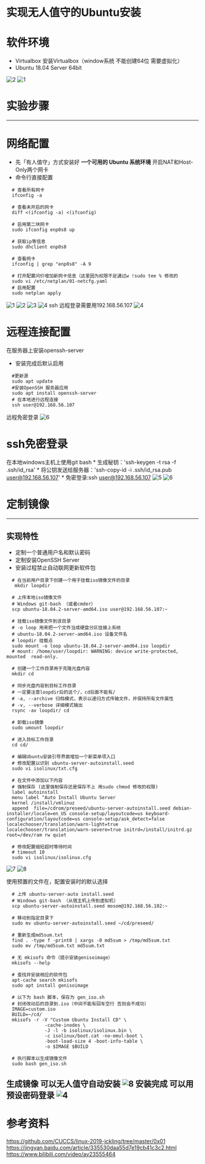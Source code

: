 

# 实现无人值守的Ubuntu安装


# 软件环境
* Virtualbox
  安装Virtualbox（window系统 不能创建64位 需要虚拟化）
* Ubuntu 18.04 Server 64bit

![2](VBox2.png)
![1](VBox1.png)


# 实验步骤
  -------------------


# 网络配置
* 先「有人值守」方式安装好 **一个可用的 Ubuntu 系统环境**
开启NAT和Host-Only两个网卡
* 命令行直接配置
```
  # 查看所有网卡
  ifconfig -a

  # 查看未开启的网卡
  diff <(ifconfig -a) <(ifconfig)

  # 启用第二块网卡
  sudo ifconfig enp0s8 up

  # 获取ip等信息
  sudo dhclient enp0s8

  # 查看网卡
  ifconfig | grep "enp0s8" -A 9
```
```
  # 打开配置问价增加新网卡信息（这里因为权限不足通过w !sudo tee % 修改的
  sudo vi /etc/netplan/01-netcfg.yaml
  # 启用配置
  sudo netplan apply
```
![1](net1.png)
![2](net2.png)
![3](net3.png)
![4](net4.png)
ssh 远程登录需要用192.168.56.107
![4](net5.png)


# 远程连接配置
在服务器上安装openssh-server
  * 安装完成后默认启用
  ```
    #更新源
    sudo apt update
    #安装OpenSSH 服务器应用
    sudo apt install openssh-server
    # 在本地进行远程连接
    ssh user@192.168.56.107

  ```
  远程免密登录
   ![6](ssh-login)
  
# ssh免密登录
  在本地windows主机上使用git bash
    * 生成秘钥：'ssh-keygen -t rsa -f .ssh/id_rsa'
    * 将公钥发送给服务器：'ssh-copy-id -i .ssh/id_rsa.pub user@192.168.56.107'
    * 免密登录:ssh user@192.168.56.107
    ![5](ssh-keygen.png)
    ![6](ssh-copy-id.png)
 
# 定制镜像

---

## 实现特性

* 定制一个普通用户名和默认密码
* 定制安装OpenSSH Server
* 安装过程禁止自动联网更新软件包
```
  # 在当前用户目录下创建一个用于挂载iso镜像文件的目录
   mkdir loopdir

  # 上传本地iso镜像文件
  # Windows git-bash （或者cmder）
  scp ubuntu-18.04.2-server-amd64.iso user@192.168.56.107:~
  
  # 挂载iso镜像文件到该目录
  # -o loop 用来把一个文件当成硬盘分区挂接上系统
  # ubuntu-18.04.2-server-amd64.iso 设备文件名
  # loopdir 挂载点
  sudo mount -o loop ubuntu-18.04.2-server-amd64.iso loopdir
  # mount: /home/user/loopdir: WARNING: device write-protected, mounted  read-only.

  # 创建一个工作目录用于克隆光盘内容
  mkdir cd
 
  # 同步光盘内容到目标工作目录
  # 一定要注意loopdir后的这个/，cd后面不能有/
  # -a, --archive 归档模式，表示以递归方式传输文件，并保持所有文件属性
  # -v, --verbose 详细模式输出
  rsync -av loopdir/ cd

  # 卸载iso镜像
  sudo umount loopdir

  # 进入目标工作目录
  cd cd/

  # 编辑Ubuntu安装引导界面增加一个新菜单项入口
  # 修改配置以识别 ubuntu-server-autoinstall.seed
  sudo vi isolinux/txt.cfg

  # 在文件中添加以下内容
  # 强制保存 (这里强制保存还是保存不上 用sudo chmod 修改的权限)
  label autoinstall
  menu label ^Auto Install Ubuntu Server
  kernel /install/vmlinuz
  append  file=/cdrom/preseed/ubuntu-server-autoinstall.seed debian-  installer/locale=en_US console-setup/layoutcode=us keyboard-configuration/layoutcode=us console-setup/ask_detect=false localechooser/translation/warn-light=true localechooser/translation/warn-severe=true initrd=/install/initrd.gz root=/dev/ram rw quiet

  # 修改配置缩短超时等待时间
  # timeout 10
  sudo vi isolinux/isolinux.cfg

```
![7](scp.png)
![8](mount.png)

使用预置的文件在，配置安装时的默认选择


```
  # 上传 ubuntu-server-auto install.seed
  # Windows git-bash （从宿主机上传到虚拟机）
  scp ubuntu-server-autoinstall.seed mosom@192.168.56.102:~

  # 移动到指定目录下
  sudo mv ubuntu-server-autoinstall.seed ~/cd/preseed/

  # 重新生成md5sum.txt
  find . -type f -print0 | xargs -0 md5sum > /tmp/md5sum.txt
  sudo mv /tmp/md5sum.txt md5sum.txt

  # 无 mkisofs 命令（提示安装genisoimage）
  mkisofs --help

  # 查找并安装相应的软件包
  apt-cache search mkisofs
  sudo apt install genisoimage

  # 以下为 bash 脚本，保存为 gen_iso.sh
  # 封闭改动后的目录到.iso（中间不能有回车空行 否则会不成功）
  IMAGE=custom.iso
  BUILD=~/cd/
  mkisofs -r -V "Custom Ubuntu Install CD" \
              -cache-inodes \
              -J -l -b isolinux/isolinux.bin \
              -c isolinux/boot.cat -no-emul-boot \
              -boot-load-size 4 -boot-info-table \
              -o $IMAGE $BUILD

  # 执行脚本以生成镜像文件
  sudo bash gen_iso.sh 
```
生成镜像 可以无人值守自动安装
![8](success-iso.png)
安装完成 可以用预设密码登录 
![4](success-login.png)
---




# 参考资料
https://github.com/CUCCS/linux-2019-jckling/tree/master/0x01
https://jingyan.baidu.com/article/335530daa55d7e19cb41c3c2.html
https://www.bilibili.com/video/av23555464

